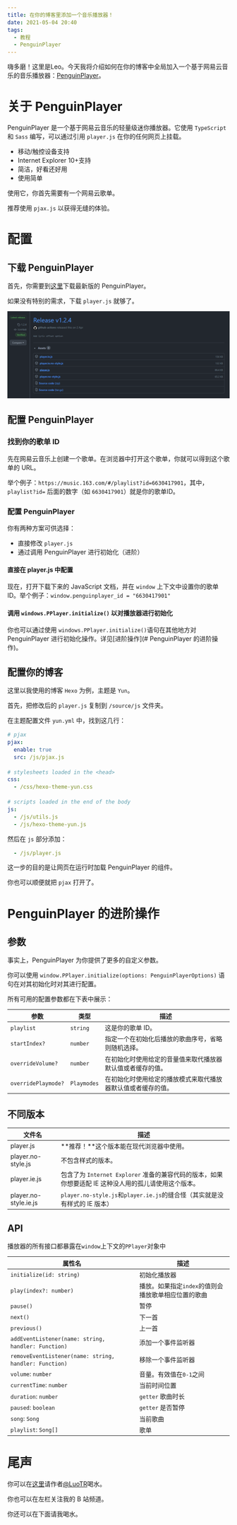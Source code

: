 ```yaml
---
title: 在你的博客里添加一个音乐播放器！
date: 2021-05-04 20:40
tags:
  - 教程
  - PenguinPlayer
---
```




嗨多磨！这里是Leo。今天我将介绍如何在你的博客中全局加入一个基于网易云音乐的音乐播放器：[PenguinPlayer](https://github.com/M4TEC/PenguinPlayer)。

# 关于 PenguinPlayer

PenguinPlayer 是一个基于网易云音乐的轻量级迷你播放器。它使用 `TypeScript` 和 `Sass` 编写，可以通过引用 `player.js` 在你的任何网页上挂载。

- 移动/触控设备支持
- Internet Explorer 10+支持
- 简洁，好看还好用
- 使用简单

使用它，你首先需要有一个网易云歌单。

推荐使用 `pjax.js` 以获得无缝的体验。

# 配置

## 下载 PenguinPlayer

首先，你需要到[这里](https://github.com/M4TEC/PenguinPlayer/releases)下载最新版的 PenguinPlayer。

如果没有特别的需求，下载 `player.js` 就够了。

![image-20210504205539939](/img/image-20210504205539939.png)

## 配置 PenguinPlayer

### 找到你的歌单 ID

先在网易云音乐上创建一个歌单。在浏览器中打开这个歌单，你就可以得到这个歌单的 URL。

举个例子：`https://music.163.com/#/playlist?id=6630417901`，其中，`playlist?id=` 后面的数字（如 `6630417901`）就是你的歌单ID。

### 配置 PenguinPlayer

你有两种方案可供选择：

- 直接修改 `player.js`
- 通过调用 PenguinPlayer 进行初始化（进阶）

#### 直接在 player.js 中配置

现在，打开下载下来的 JavaScript 文档，并在 `window` 上下文中设置你的歌单 ID。举个例子：`window.penguinplayer_id = "6630417901"`

#### 调用 `windows.PPlayer.initialize()` 以对播放器进行初始化

你也可以通过使用 `windows.PPlayer.initialize()`语句在其他地方对 PenguinPlayer 进行初始化操作。详见[进阶操作](# PenguinPlayer 的进阶操作)。

## 配置你的博客

这里以我使用的博客 `Hexo` 为例，主题是 `Yun`。

首先，把修改后的 `player.js` 复制到 `/source/js` 文件夹。

在主题配置文件 `yun.yml` 中，找到这几行：

```yaml
# pjax
pjax:
  enable: true
  src: /js/pjax.js

# stylesheets loaded in the <head>
css:
  - /css/hexo-theme-yun.css

# scripts loaded in the end of the body
js:
  - /js/utils.js
  - /js/hexo-theme-yun.js
```

然后在 `js` 部分添加：

```yaml
  - /js/player.js
```

这一步的目的是让网页在运行时加载 PenguinPlayer 的组件。

你也可以顺便就把 `pjax` 打开了。

# PenguinPlayer 的进阶操作

## 参数

事实上，PenguinPlayer 为你提供了更多的自定义参数。

你可以使用 `window.PPlayer.initialize(options: PenguinPlayerOptions)` 语句在对其初始化时对其进行配置。

所有可用的配置参数都在下表中展示：

| 参数                | 类型        | 描述                                                         |
| ------------------- | ----------- | ------------------------------------------------------------ |
| `playlist`          | `string`    | 这是你的歌单 ID。                                            |
| `startIndex?`       | `number`    | 指定一个在初始化后播放的歌曲序号，省略则随机选择。           |
| `overrideVolume?`   | `number`    | 在初始化时使用给定的音量值来取代播放器默认值或者缓存的值。   |
| `overridePlaymode?` | `Playmodes` | 在初始化时使用给定的播放模式来取代播放器默认值或者缓存的值。 |

## 不同版本

| 文件名                | 描述                                                         |
| --------------------- | ------------------------------------------------------------ |
| player.js             | **推荐！**这个版本能在现代浏览器中使用。                     |
| player.no-style.js    | 不包含样式的版本。                                           |
| player.ie.js          | 包含了为 `Internet Explorer` 准备的兼容代码的版本，如果你想要适配 IE 这种没人用的孤儿请使用这个版本。 |
| player.no-style.ie.js | `player.no-style.js`和`player.ie.js`的缝合怪（其实就是没有样式的 IE 版本） |

## API

播放器的所有接口都暴露在`window`上下文的`PPlayer`对象中

| 属性名                                                 | 描述                                                |
| ------------------------------------------------------ | --------------------------------------------------- |
| `initialize(id: string)`                               | 初始化播放器                                        |
| `play(index?: number)`                                 | 播放。如果指定`index`的值则会播放歌单相应位置的歌曲 |
| `pause()`                                              | 暂停                                                |
| `next()`                                               | 下一首                                              |
| `previous()`                                           | 上一首                                              |
| `addEventListener(name: string, handler: Function)`    | 添加一个事件监听器                                  |
| `removeEventListener(name: string, handler: Function)` | 移除一个事件监听器                                  |
| `volume`: `number`                                     | 音量。有效值在`0-1`之间                             |
| `currentTime`: `number`                                | 当前时间位置                                        |
| `duration`: `number`                                   | `getter` 歌曲时长                                   |
| `paused`: `boolean`                                    | `getter` 是否暂停                                   |
| `song`: `Song`                                         | 当前歌曲                                            |
| `playlist`: `Song[]`                                   | 歌单                                                |

# 尾声

你可以在[这里](http://afdian.net/@TenmaHiltonWhat)请作者[@LuoTR](https://github.com/luotr)喝水。

你也可以在左栏关注我的 B 站频道。

你还可以在下面请我喝水。